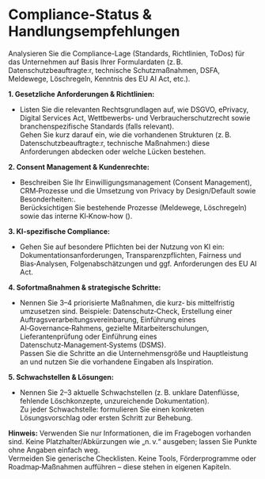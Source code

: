 # Compliance-Status & Handlungsempfehlungen

Analysieren Sie die Compliance-Lage (Standards, Richtlinien, ToDos) für das Unternehmen auf Basis Ihrer Formulardaten (z. B. Datenschutzbeauftragte:r, technische Schutzmaßnahmen, DSFA, Meldewege, Löschregeln, Kenntnis des EU AI Act, etc.).

**1. Gesetzliche Anforderungen & Richtlinien:**  
- Listen Sie die relevanten Rechtsgrundlagen auf, wie DSGVO, ePrivacy, Digital Services Act, Wettbewerbs‑ und Verbraucherschutzrecht sowie branchenspezifische Standards (falls relevant).  
  Gehen Sie kurz darauf ein, wie die vorhandenen Strukturen (z. B. Datenschutzbeauftragte:r, technische Maßnahmen:) diese Anforderungen abdecken oder welche Lücken bestehen.

**2. Consent Management & Kundenrechte:**  
- Beschreiben Sie Ihr Einwilligungsmanagement (Consent Management), CRM‑Prozesse und die Umsetzung von Privacy by Design/Default sowie Besonderheiten:.  
  Berücksichtigen Sie bestehende Prozesse (Meldewege, Löschregeln) sowie das interne KI‑Know‑how ().

**3. KI-spezifische Compliance:**  
- Gehen Sie auf besondere Pflichten bei der Nutzung von KI ein: Dokumentationsanforderungen, Transparenzpflichten, Fairness und Bias‑Analysen, Folgenabschätzungen und ggf. Anforderungen des EU AI Act.

**4. Sofortmaßnahmen & strategische Schritte:**  
- Nennen Sie 3–4 priorisierte Maßnahmen, die kurz‑ bis mittelfristig umzusetzen sind. Beispiele: Datenschutz‑Check, Erstellung einer Auftragsverarbeitungsvereinbarung, Einführung eines AI‑Governance‑Rahmens, gezielte Mitarbeiterschulungen, Lieferantenprüfung oder Einführung eines Datenschutz‑Management‑Systems (DSMS).  
  Passen Sie die Schritte an die Unternehmensgröße und Hauptleistung an und nutzen Sie die vorhandene Eingaben als Inspiration.

**5. Schwachstellen & Lösungen:**  
- Nennen Sie 2–3 aktuelle Schwachstellen (z. B. unklare Datenflüsse, fehlende Löschkonzepte, unzureichende Dokumentation).  
  Zu jeder Schwachstelle: formulieren Sie einen konkreten Lösungsvorschlag oder ersten Schritt zur Behebung.

**Hinweis:**
Verwenden Sie nur Informationen, die im Fragebogen vorhanden sind. Keine Platzhalter/Abkürzungen wie „n. v.“ ausgeben; lassen Sie Punkte ohne Angaben einfach weg.  
Vermeiden Sie generische Checklisten. Keine Tools, Förderprogramme oder Roadmap‑Maßnahmen aufführen – diese stehen in eigenen Kapiteln.
